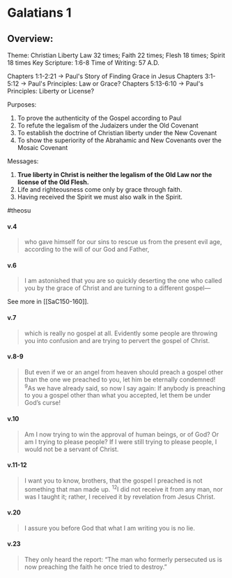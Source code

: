 # Galatians 1

## Overview:
Theme: Christian Liberty
Law 32 times; Faith 22 times; Flesh 18 times; Spirit 18 times
Key Scripture: 1:6-8
Time of Writing: 57 A.D.

Chapters 1:1-2:21 → Paul's Story of Finding Grace in Jesus
Chapters 3:1-5:12 → Paul's Principles: Law or Grace?
Chapters 5:13-6:10 → Paul's Principles: Liberty or License?

Purposes:
1. To prove the authenticity of the Gospel according to Paul
2. To refute the legalism of the Judaizers under the Old Covenant
3. To establish the doctrine of Christian liberty under the New Covenant
4. To show the superiority of the Abrahamic and New Covenants over the Mosaic Covenant

Messages:
1. **True liberty in Christ is neither the legalism of the Old Law nor the license of the Old Flesh.**
2. Life and righteousness come only by grace through faith.
3. Having received the Spirit we must also walk in the Spirit.

#theosu 

#### v.4
>who gave himself for our sins to rescue us from the present evil age, according to the will of our God and Father,

#### v.6
>I am astonished that you are so quickly deserting the one who called you by the grace of Christ and are turning to a different gospel—

See more in [[SaC150-160]].

#### v.7
>which is really no gospel at all. Evidently some people are throwing you into confusion and are trying to pervert the gospel of Christ.

#### v.8-9
>But even if we or an angel from heaven should preach a gospel other than the one we preached to you, let him be eternally condemned! <sup>9</sup>As we have already said, so now I say again: If anybody is preaching to you a gospel other than what you accepted, let them be under God’s curse!

#### v.10
>Am I now trying to win the approval of human beings, or of God? Or am I trying to please people? If I were still trying to please people, I would not be a servant of Christ.

#### v.11-12
>I want you to know, brothers, that the gospel I preached is not something that man made up. <sup>12</sup>I did not receive it from any man, nor was I taught it; rather, I received it by revelation from Jesus Christ.

#### v.20
>I assure you before God that what I am writing you is no lie.

#### v.23
>They only heard the report: “The man who formerly persecuted us is now preaching the faith he once tried to destroy.”


